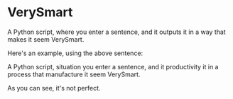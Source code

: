 # VerySmart


A Python script, where you enter a sentence, and it outputs it in a way that makes it seem VerySmart.

Here's an example, using the above sentence:

A Python script, situation you enter a sentence, and it productivity it in a process that manufacture it seem VerySmart.


As you can see, it's not perfect.
